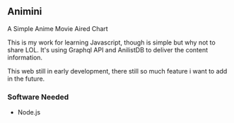 ## Animini
A Simple Anime Movie Aired Chart

This is my work for learning Javascript, though is simple but why not to share LOL. It's using Graphql API and AnilistDB to deliver the content information.

This web still in early development, there still so much feature i want to add in the future.

### Software Needed
- Node.js

